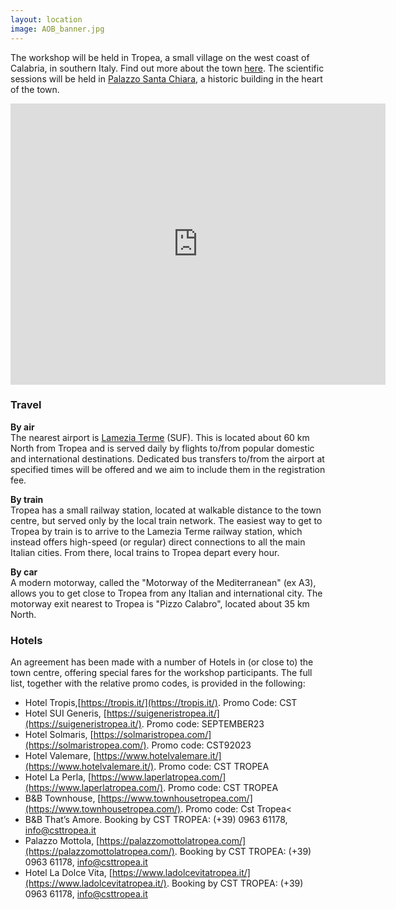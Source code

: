 ```yaml
---
layout: location
image: AOB_banner.jpg
---
```


<!-- How to get to the conference

You can adapt the design as well as the section shown on the map by copying the `assets/js/main.js` from the theme's repository and editing it. See also the subsection [Location / Room Overview](https://github.com/DigitaleGesellschaft/jekyll-theme-conference/#location--room-overview) section of the theme's README file. -->

The workshop will be held in Tropea, a small village on the west coast of Calabria, in southern Italy. Find out more about the town [here](/rooms/Tropea/). The scientific sessions will be held in [Palazzo Santa Chiara](/rooms/Palazzo-Santa-Chiara/), a historic building in the heart of the town.


<iframe src="https://www.google.com/maps/embed?pb=!1m18!1m12!1m3!1d12459.512360687882!2d15.8931484!3d38.674669699999995!2m3!1f0!2f0!3f0!3m2!1i1024!2i768!4f13.1!3m3!1m2!1s0x13157123bc33f243%3A0x23374535c06835f7!2s89861%20Tropea%2C%20Province%20of%20Vibo%20Valentia%2C%20Italy!5e0!3m2!1sen!2suk!4v1664894269171!5m2!1sen!2suk" width="600" height="450" style="border:0;" allowfullscreen="" loading="lazy" referrerpolicy="no-referrer-when-downgrade"></iframe>

### Travel
<b>By air</b><br>
The nearest airport is [Lamezia Terme](https://lameziaairport.com/) (SUF). This is located about 60 km North from Tropea and is served daily by flights to/from popular domestic and international destinations. Dedicated bus transfers to/from the airport at specified times will be offered and we aim to include them in the registration fee. 
<!-- The busses will depart at time X, Y and Z, and return at times A, B and C. -->

<b>By train</b><br>
Tropea has a small railway station, located at walkable distance to the town centre, but served only by the local train network. The easiest way to get to Tropea by train is to arrive to the Lamezia Terme railway station, which instead offers high-speed (or regular) direct connections to all the main Italian cities. From there, local trains to Tropea depart every hour. 

<b>By car</b><br>
A modern motorway, called the "Motorway of the Mediterranean" (ex A3), allows you to get close to Tropea from any Italian and international city. The motorway exit nearest to Tropea is "Pizzo Calabro", located  about 35 km North.

### Hotels
An agreement has been made with a number of Hotels in (or close to) the town centre, offering special fares for the workshop participants. The full list, together with the relative promo codes, is provided in the following:

- Hotel Tropis,[https://tropis.it/](https://tropis.it/). Promo Code: CST
- Hotel SUI Generis, [https://suigeneristropea.it/](https://suigeneristropea.it/). Promo code: SEPTEMBER23
- Hotel Solmaris, [https://solmaristropea.com/](https://solmaristropea.com/). Promo code: CST92023
- Hotel Valemare, [https://www.hotelvalemare.it/](https://www.hotelvalemare.it/). Promo code: CST TROPEA
- Hotel La Perla, [https://www.laperlatropea.com/](https://www.laperlatropea.com/). Promo code: CST TROPEA
- B&B Townhouse, [https://www.townhousetropea.com/](https://www.townhousetropea.com/). Promo code: Cst Tropea<
- B&B That’s Amore. Booking by CST TROPEA: (+39) 0963 61178, [info@csttropea.it](info@csttropea.it)
- Palazzo Mottola, [https://palazzomottolatropea.com/](https://palazzomottolatropea.com/). Booking by CST TROPEA: (+39) 0963 61178, [info@csttropea.it](info@csttropea.it)
- Hotel La Dolce Vita, [https://www.ladolcevitatropea.it/](https://www.ladolcevitatropea.it/). Booking by CST TROPEA: (+39) 0963 61178, [info@csttropea.it](info@csttropea.it)
